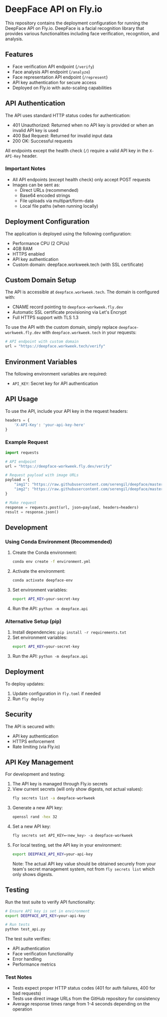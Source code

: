 # DeepFace API on Fly.io

This repository contains the deployment configuration for running the DeepFace API on Fly.io. DeepFace is a facial recognition library that provides various functionalities including face verification, recognition, and analysis.

## Features

- Face verification API endpoint (`/verify`)
- Face analysis API endpoint (`/analyze`)
- Face representation API endpoint (`/represent`)
- API key authentication for secure access
- Deployed on Fly.io with auto-scaling capabilities

## API Authentication

The API uses standard HTTP status codes for authentication:

- 401 Unauthorized: Returned when no API key is provided or when an invalid API key is used
- 400 Bad Request: Returned for invalid input data
- 200 OK: Successful requests

All endpoints except the health check (`/`) require a valid API key in the `X-API-Key` header.

### Important Notes

- All API endpoints (except health check) only accept POST requests
- Images can be sent as:
  - Direct URLs (recommended)
  - Base64 encoded strings
  - File uploads via multipart/form-data
  - Local file paths (when running locally)

## Deployment Configuration

The application is deployed using the following configuration:

- Performance CPU (2 CPUs)
- 4GB RAM
- HTTPS enabled
- API key authentication
- Custom domain: deepface.workweek.tech (with SSL certificate)

## Custom Domain Setup

The API is accessible at `deepface.workweek.tech`. The domain is configured with:

- CNAME record pointing to `deepface-workweek.fly.dev`
- Automatic SSL certificate provisioning via Let's Encrypt
- Full HTTPS support with TLS 1.3

To use the API with the custom domain, simply replace `deepface-workweek.fly.dev` with `deepface.workweek.tech` in your requests:

```python
# API endpoint with custom domain
url = "https://deepface.workweek.tech/verify"
```

## Environment Variables

The following environment variables are required:

- `API_KEY`: Secret key for API authentication

## API Usage

To use the API, include your API key in the request headers:

```python
headers = {
    'X-API-Key': 'your-api-key-here'
}
```

### Example Request

```python
import requests

# API endpoint
url = "https://deepface-workweek.fly.dev/verify"

# Request payload with image URLs
payload = {
    "img1": "https://raw.githubusercontent.com/serengil/deepface/master/tests/dataset/img1.jpg",
    "img2": "https://raw.githubusercontent.com/serengil/deepface/master/tests/dataset/img2.jpg"
}

# Make request
response = requests.post(url, json=payload, headers=headers)
result = response.json()
```

## Development

### Using Conda Environment (Recommended)

1. Create the Conda environment:

   ```bash
   conda env create -f environment.yml
   ```

2. Activate the environment:

   ```bash
   conda activate deepface-env
   ```

3. Set environment variables:

   ```bash
   export API_KEY=your-secret-key
   ```

4. Run the API: `python -m deepface.api`

### Alternative Setup (pip)

1. Install dependencies: `pip install -r requirements.txt`
2. Set environment variables:
   ```bash
   export API_KEY=your-secret-key
   ```
3. Run the API: `python -m deepface.api`

## Deployment

To deploy updates:

1. Update configuration in `fly.toml` if needed
2. Run `fly deploy`

## Security

The API is secured with:

- API key authentication
- HTTPS enforcement
- Rate limiting (via Fly.io)

## API Key Management

For development and testing:

1. The API key is managed through Fly.io secrets
2. View current secrets (will only show digests, not actual values):
   ```bash
   fly secrets list -a deepface-workweek
   ```
3. Generate a new API key:
   ```bash
   openssl rand -hex 32
   ```
4. Set a new API key:
   ```bash
   fly secrets set API_KEY=<new_key> -a deepface-workweek
   ```
5. For local testing, set the API key in your environment:
   ```bash
   export DEEPFACE_API_KEY=your-api-key
   ```
   Note: The actual API key value should be obtained securely from your team's secret management system, not from `fly secrets list` which only shows digests.

## Testing

Run the test suite to verify API functionality:

```bash
# Ensure API key is set in environment
export DEEPFACE_API_KEY=your-api-key

# Run tests
python test_api.py
```

The test suite verifies:

- API authentication
- Face verification functionality
- Error handling
- Performance metrics

### Test Notes

- Tests expect proper HTTP status codes (401 for auth failures, 400 for bad requests)
- Tests use direct image URLs from the GitHub repository for consistency
- Average response times range from 1-4 seconds depending on the operation

